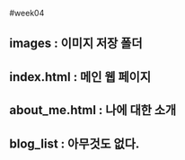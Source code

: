 #week04
## images : 이미지 저장 폴더
## index.html : 메인 웹 페이지
## about_me.html : 나에 대한 소개
## blog_list : 아무것도 없다.

## 
## 